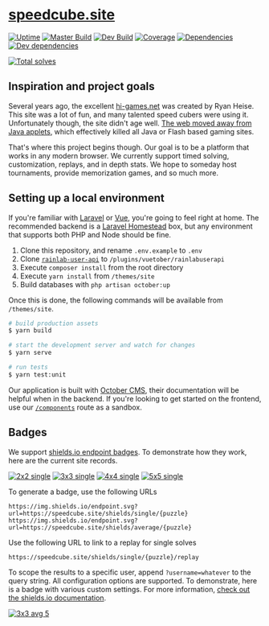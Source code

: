 # [speedcube.site](https://speedcube.site)

[![Uptime](https://img.shields.io/uptimerobot/ratio/7/m781868813-fbc9defa79cd3ab6d0c548ef.svg?style=flat)](https://uptimerobot.com/dashboard.php#781868813)
[![Master Build](https://img.shields.io/circleci/project/github/scottbedard/speedcube.site/master.svg?label=master)](https://circleci.com/gh/scottbedard/speedcube.site/tree/master)
[![Dev Build](https://img.shields.io/circleci/project/github/scottbedard/speedcube.site/dev.svg?label=dev)](https://circleci.com/gh/scottbedard/speedcube.site/tree/dev)
[![Coverage](https://img.shields.io/codecov/c/github/scottbedard/speedcube.site/master.svg)](https://codecov.io/gh/scottbedard/speedcube.site)
[![Dependencies](https://img.shields.io/david/scottbedard/speedcube.site.svg?path=themes%2Fsite&style=flat)](https://david-dm.org/scottbedard/speedcube.site?path=themes%2Fsite)
[![Dev dependencies](https://img.shields.io/david/dev/scottbedard/speedcube.site.svg?path=themes%2Fsite)](https://david-dm.org/scottbedard/speedcube.site?path=themes%2Fsite&type=dev)

[![Total solves](https://img.shields.io/endpoint.svg?color=blue&url=https://speedcube.site/shields/total)](https://speedcube.site/records)

## Inspiration and project goals

Several years ago, the excellent [hi-games.net](http://hi-games.net/) was created by Ryan Heise. This site was a lot of fun, and many talented speed cubers were using it. Unfortunately though, the site didn't age well. [The web moved away from Java applets](https://blogs.oracle.com/java-platform-group/moving-to-a-plugin-free-web), which effectively killed all Java or Flash based gaming sites.

That's where this project begins though. Our goal is to be a platform that works in any modern browser. We currently support timed solving, customization, replays, and in depth stats. We hope to someday host tournaments, provide memorization games, and so much more.

## Setting up a local environment

If you're familiar with [Laravel](https://laravel.com) or [Vue](https://vuejs.org), you're going to feel right at home. The recommended backend is a [Laravel Homestead](https://laravel.com/docs/homestead) box, but any environment that supports both PHP and Node should be fine.

1. Clone this repository, and rename `.env.example` to `.env`
2. Clone [`rainlab-user-api`](https://github.com/vuetober/rainlab-user-api) to `/plugins/vuetober/rainlabuserapi`
3. Execute `composer install` from the root directory
4. Execute `yarn install` from `/themes/site`
5. Build databases with `php artisan october:up`

Once this is done, the following commands will be available from `/themes/site`.

```bash
# build production assets
$ yarn build

# start the development server and watch for changes
$ yarn serve

# run tests
$ yarn test:unit
```

Our application is built with [October CMS](https://octobercms.com), their documentation will be helpful when in the backend. If you're looking to get started on the frontend, use our [`/components`](https://speedcube.site/components) route as a sandbox.

## Badges

We support [shields.io endpoint badges](https://shields.io/endpoint). To demonstrate how they work, here are the current site records.

[![2x2 single](https://img.shields.io/endpoint.svg?url=https://speedcube.site/shields/single/2x2)](https://speedcube.site/shields/single/2x2/replay)
[![3x3 single](https://img.shields.io/endpoint.svg?url=https://speedcube.site/shields/single/3x3)](https://speedcube.site/shields/single/3x3/replay)
[![4x4 single](https://img.shields.io/endpoint.svg?url=https://speedcube.site/shields/single/4x4)](https://speedcube.site/shields/single/4x4/replay)
[![5x5 single](https://img.shields.io/endpoint.svg?url=https://speedcube.site/shields/single/5x5)](https://speedcube.site/shields/single/5x5/replay)

To generate a badge, use the following URLs

```
https://img.shields.io/endpoint.svg?url=https://speedcube.site/shields/single/{puzzle}
https://img.shields.io/endpoint.svg?url=https://speedcube.site/shields/average/{puzzle}
```

Use the following URL to link to a replay for single solves

```
https://speedcube.site/shields/single/{puzzle}/replay
```

To scope the results to a specific user, append `?username=whatever` to the query string. All configuration options are supported. To demonstrate, here is a badge with various custom settings. For more information, [check out the shields.io documentation](https://shields.io/#styles).

[![3x3 avg 5](https://img.shields.io/endpoint.svg?url=https://speedcube.site/shields/average/3x3&color=blue&style=for-the-badge)](https://img.shields.io/endpoint.svg?url=https://speedcube.site/shields/average/3x3&color=blue&style=for-the-badge)

